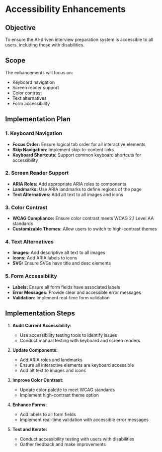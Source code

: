 # Accessibility Enhancements

## Objective
To ensure the AI-driven interview preparation system is accessible to all users, including those with disabilities.

## Scope
The enhancements will focus on:
- Keyboard navigation
- Screen reader support
- Color contrast
- Text alternatives
- Form accessibility

## Implementation Plan

### 1. Keyboard Navigation
- **Focus Order:** Ensure logical tab order for all interactive elements
- **Skip Navigation:** Implement skip-to-content links
- **Keyboard Shortcuts:** Support common keyboard shortcuts for accessibility

### 2. Screen Reader Support
- **ARIA Roles:** Add appropriate ARIA roles to components
- **Landmarks:** Use ARIA landmarks to define regions of the page
- **Text Alternatives:** Add alt text to all images and icons

### 3. Color Contrast
- **WCAG Compliance:** Ensure color contrast meets WCAG 2.1 Level AA standards
- **Customizable Themes:** Allow users to switch to high-contrast themes

### 4. Text Alternatives
- **Images:** Add descriptive alt text to all images
- **Icons:** Add ARIA labels to icons
- **SVG:** Ensure SVGs have title and desc elements

### 5. Form Accessibility
- **Labels:** Ensure all form fields have associated labels
- **Error Messages:** Provide clear and accessible error messages
- **Validation:** Implement real-time form validation

## Implementation Steps
1. **Audit Current Accessibility:**
   - Use accessibility testing tools to identify issues
   - Conduct manual testing with keyboard and screen readers

2. **Update Components:**
   - Add ARIA roles and landmarks
   - Ensure all interactive elements are keyboard accessible
   - Add alt text to images and icons

3. **Improve Color Contrast:**
   - Update color palette to meet WCAG standards
   - Implement high-contrast theme option

4. **Enhance Forms:**
   - Add labels to all form fields
   - Implement real-time validation with accessible error messages

5. **Test and Iterate:**
   - Conduct accessibility testing with users with disabilities
   - Gather feedback and make improvements